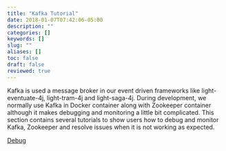 ```yaml
---
title: "Kafka Tutorial"
date: 2018-01-07T07:42:06-05:00
description: ""
categories: []
keywords: []
slug: ""
aliases: []
toc: false
draft: false
reviewed: true
---
```


Kafka is used a message broker in our event driven frameworks like light-eventuate-4j, light-tram-4j and
light-saga-4j. During development, we normally use Kafka in Docker container along with Zookeeper container
although it makes debugging and monitoring a little bit complicated. This section contains several tutorials to
show users how to debug and monitor Kafka, Zookeeper and resolve issues when it is not working as expected. 

[Debug][] 

[Debug]: /tutorial/eventuate/kafka/debug/

 